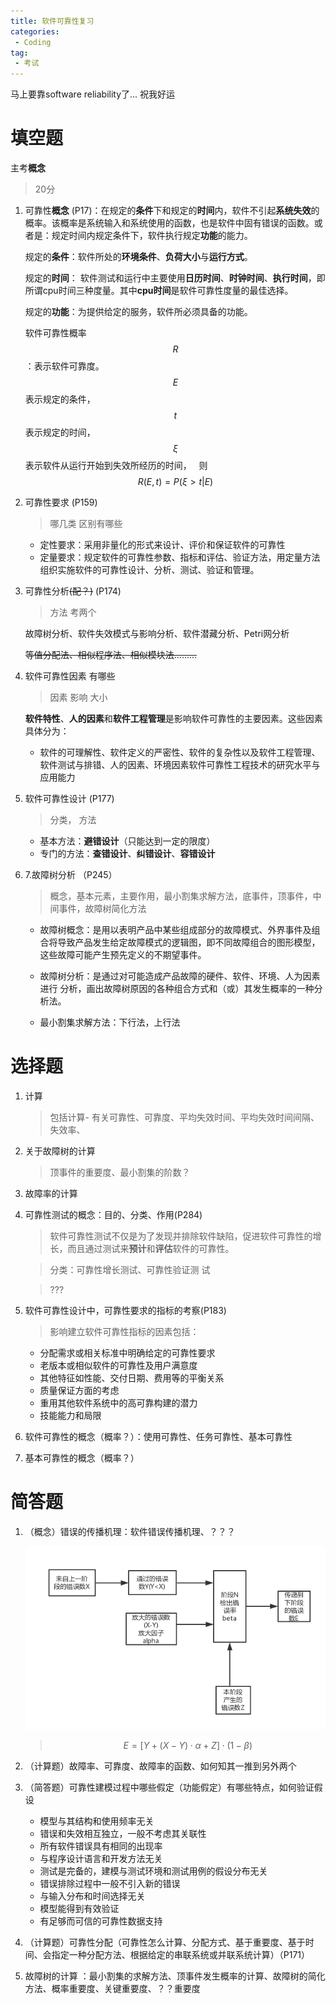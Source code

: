 ```yaml
---
title: 软件可靠性复习
categories:
 - Coding
tag:
 - 考试
---
```

马上要靠software reliability了...
祝我好运


# 填空题 

主考**概念**

> 20分 

1. 可靠性**概念** (P17)：在规定的**条件**下和规定的**时间**内，软件不引起**系统失效**的概率。该概率是系统输入和系统使用的函数，也是软件中固有错误的函数。或者是：规定时间内规定条件下，软件执行规定**功能**的能力。

   规定的**条件**：软件所处的**环境条件**、**负荷大小**与**运行方式**。

   规定的**时间**： 软件测试和运行中主要使用**日历时间**、**时钟时间**、**执行时间**，即所谓cpu时间三种度量。其中**cpu时间**是软件可靠性度量的最佳选择。

   规定的**功能**：为提供给定的服务，软件所必须具备的功能。

   软件可靠性概率$$R$$：表示软件可靠度。$$E$$表示规定的条件，$$t$$表示规定的时间，$$\xi$$ 表示软件从运行开始到失效所经历的时间，
      则$$R(E,t) = P(\xi > t| E)$$ 

2. 可靠性要求 (P159)

   > 哪几类 区别有哪些

   * 定性要求：采用非量化的形式来设计、评价和保证软件的可靠性
   * 定量要求：规定软件的可靠性参数、指标和评估、验证方法，用定量方法组织实施软件的可靠性设计、分析、测试、验证和管理。

3. 可靠性分析~~(配？)~~ (P174)

   > 方法 考两个

   故障树分析、软件失效模式与影响分析、软件潜藏分析、Petri网分析

   ~~等值分配法、相似程序法、相似模块法.........~~

4. 软件可靠性因素  有哪些 

   > 因素 影响 大小

   **软件特性**、**人的因素**和**软件工程管理**是影响软件可靠性的主要因素。这些因素具体分为：

   * 软件的可理解性、软件定义的严密性、软件的复杂性以及软件工程管理、软件测试与排错、人的因素、环境因素软件可靠性工程技术的研究水平与应用能力

5. 软件可靠性设计 (P177)

   > 分类， 方法

   * 基本方法：**避错设计**（只能达到一定的限度）
   * 专门的方法：**查错设计**、**纠错设计**、**容错设计**

6. 7.故障树分析 （P245）

   > 概念，基本元素，主要作用，最小割集求解方法，底事件，顶事件，中间事件，故障树简化方法

   * 故障树概念：是用以表明产品中某些组成部分的故障模式、外界事件及组合将导致产品发生给定故障模式的逻辑图，即不同故障组合的图形模型，这些故障可能产生预先定义的不期望事件。

   * 故障树分析：是通过对可能造成产品故障的硬件、软件、环境、人为因素进行 分析，画出故障树原因的各种组合方式和（或）其发生概率的一种分析法。

   * 最小割集求解方法：下行法，上行法

# 选择题

1. 计算

   > 包括计算-  有关可靠性、可靠度、平均失效时间、平均失效时间间隔、失效率、

2. 关于故障树的计算

   > 顶事件的重要度、最小割集的阶数？

3. 故障率的计算

4. 可靠性测试的概念：目的、分类、作用(P284)

   > 软件可靠性测试不仅是为了发现并排除软件缺陷，促进软件可靠性的增长，而且通过测试来**预计**和**评估**软件的可靠性。

   > 分类：可靠性增长测试、可靠性验证测	试

   > ???

5. 软件可靠性设计中，可靠性要求的指标的考察(P183)

   > 影响建立软件可靠性指标的因素包括：

   * 分配需求或相关标准中明确给定的可靠性要求
   * 老版本或相似软件的可靠性及用户满意度
   * 其他特征如性能、交付日期、费用等的平衡关系
   * 质量保证方面的考虑
   * 重用其他软件系统中的高可靠构建的潜力
   * 技能能力和局限

6. 软件可靠性的概念（概率？）：使用可靠性、任务可靠性、基本可靠性

7. 基本可靠性的概念（概率？）

# 简答题

1. （概念）错误的传播机理：软件错误传播机理、？？？

   ![figure1](/assets/images/post_images/软件可靠性复习/figure1.png)

   > $$E=[Y+(X-Y) \cdot \alpha+Z]\cdot(1-\beta)$$

2. （计算题）故障率、可靠度、故障率的函数、如何知其一推到另外两个

3. （简答题）可靠性建模过程中哪些假定（功能假定）有哪些特点，如何验证假设

   * 模型与其结构和使用频率无关
   * 错误和失效相互独立，一般不考虑其关联性
   * 所有软件错误具有相同的出现率
   * 与程序设计语言和开发方法无关
   * 测试是完备的，建模与测试环境和测试用例的假设分布无关
   * 错误排除过程中一般不引入新的错误
   * 与输入分布和时间选择无关
   * 模型能得到有效验证
   * 有足够而可信的可靠性数据支持

4. （计算题）可靠性分配（可靠性怎么计算、分配方式、基于重要度、基于时间、会指定一种分配方法、根据给定的串联系统或并联系统计算）（P171）

5. 故障树的计算   ：最小割集的求解方法、顶事件发生概率的计算、故障树的简化方法、概率重要度、关键重要度、？？重要度
